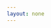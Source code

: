 ```yaml
---
layout: none
---
```

<!DOCTYPE html>
<html lang="en">
<head>
    <meta charset="UTF-8">
    <meta name="viewport" content="width=device-width, initial-scale=1.0">
    <title>Conception AI - Coming Soon</title>
    <style>
        * {
            margin: 0;
            padding: 0;
            box-sizing: border-box;
        }

        body {
            font-family: -apple-system, BlinkMacSystemFont, 'SF Mono', Monaco, 'Cascadia Code', 'Roboto Mono', Consolas, 'Courier New', monospace;
            background: #0d1117;
            color: #c9d1d9;
            min-height: 100vh;
            display: flex;
            align-items: center;
            justify-content: center;
            line-height: 1.6;
        }

        .container {
            max-width: 600px;
            padding: 2rem;
            text-align: center;
        }

        .logo {
            display: flex;
            align-items: center;
            justify-content: center;
            gap: 1rem;
            margin-bottom: 3rem;
        }

        .logo-symbol {
            width: 48px;
            height: 48px;
            background: #fff;
            color: #000;
            border-radius: 8px;
            display: flex;
            align-items: center;
            justify-content: center;
            font-size: 1.5rem;
            font-weight: 600;
        }

        .logo-text {
            font-size: 2.5rem;
            font-weight: 300;
            letter-spacing: -0.02em;
        }

        .tagline {
            font-size: 1.5rem;
            color: #fff;
            margin-bottom: 2rem;
            font-weight: 400;
        }

        .description {
            font-size: 1rem;
            color: #8b949e;
            margin-bottom: 3rem;
            max-width: 500px;
            margin-left: auto;
            margin-right: auto;
        }

        .status {
            display: inline-flex;
            align-items: center;
            gap: 0.5rem;
            padding: 0.75rem 1.5rem;
            background: rgba(255, 255, 255, 0.08);
            border: 1px solid rgba(255, 255, 255, 0.15);
            border-radius: 8px;
            font-size: 0.9rem;
            color: #c9d1d9;
            margin-bottom: 3rem;
        }

        .dot {
            width: 8px;
            height: 8px;
            background: #58a6ff;
            border-radius: 50%;
            animation: pulse 2s infinite;
        }

        @keyframes pulse {
            0%, 100% { opacity: 1; }
            50% { opacity: 0.5; }
        }

        .buttons {
            display: flex;
            gap: 1rem;
            justify-content: center;
            flex-wrap: wrap;
        }

        .btn {
            padding: 0.75rem 1.5rem;
            border-radius: 8px;
            text-decoration: none;
            font-size: 0.9rem;
            font-weight: 500;
            transition: all 0.2s;
            display: inline-block;
        }

        .btn-primary {
            background: #238636;
            color: #fff;
        }

        .btn-primary:hover {
            background: #2ea043;
            transform: translateY(-1px);
        }

        .btn-secondary {
            background: transparent;
            color: #58a6ff;
            border: 1px solid #58a6ff;
        }

        .btn-secondary:hover {
            background: rgba(88, 166, 255, 0.1);
            transform: translateY(-1px);
        }

        .contact {
            font-size: 0.9rem;
            color: #666;
        }

        .contact a {
            color: #fff;
            text-decoration: none;
            border-bottom: 1px solid rgba(255, 255, 255, 0.3);
            transition: border-color 0.2s;
        }

        .contact a:hover {
            border-color: #fff;
        }

        @media (max-width: 640px) {
            .container {
                padding: 1rem;
            }
            
            .logo {
                font-size: 2rem;
                margin-bottom: 2rem;
            }
            
            .logo-text {
                font-size: 2rem;
            }
            
            .buttons {
                flex-direction: column;
                align-items: center;
            }
            
            .btn {
                width: 200px;
                text-align: center;
            }
        }
    </style>
</head>
<body>
    <div class="container">
        <div class="logo">
            <div class="logo-symbol">C</div>
            <div class="logo-text">Conception AI</div>
        </div>
        
        <div class="tagline">
            The automation layer the web was missing
        </div>
        
        <div class="description">
            Browser agents feel powerful until you need them to actually work. We're building the interface that makes web automation reliable - from recording user flows to executing them at scale.
        </div>
        
        <div class="status">
            <div class="dot"></div>
            Coming soon
        </div>
        
        <div class="buttons">
        </div>
    </div>
</body>
</html>
